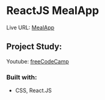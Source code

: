 # ReactJS MealApp

Live URL: [MealApp](https://app-meal.netlify.app/)

## Project Study:
Youtube: [freeCodeCamp](https://www.youtube.com/watch?v=u6gSSpfsoOQ)

### Built with:
- CSS, React.JS


